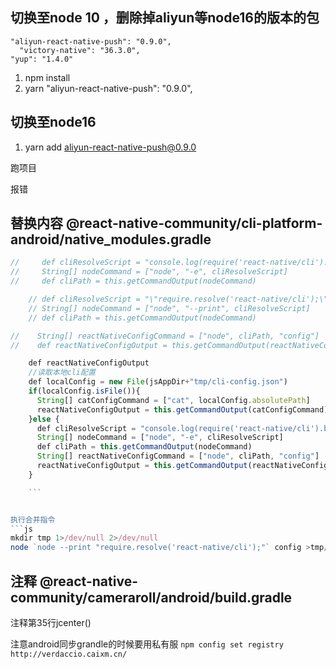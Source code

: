 
## 切换至node 10 ，删除掉aliyun等node16的版本的包
    "aliyun-react-native-push": "0.9.0",
      "victory-native": "36.3.0",
    "yup": "1.4.0"

1. npm install
2. yarn
    "aliyun-react-native-push": "0.9.0",

## 切换至node16
1. yarn add aliyun-react-native-push@0.9.0

跑项目


报错

## 替换内容 @react-native-community/cli-platform-android/native_modules.gradle
```js
//     def cliResolveScript = "console.log(require('react-native/cli').bin);"
//     String[] nodeCommand = ["node", "-e", cliResolveScript]
//     def cliPath = this.getCommandOutput(nodeCommand)

    // def cliResolveScript = "\"require.resolve('react-native/cli');\""
    // String[] nodeCommand = ["node", "--print", cliResolveScript]
    // def cliPath = this.getCommandOutput(nodeCommand)

//    String[] reactNativeConfigCommand = ["node", cliPath, "config"]
//    def reactNativeConfigOutput = this.getCommandOutput(reactNativeConfigCommand)

    def reactNativeConfigOutput
    //读取本地cli配置
    def localConfig = new File(jsAppDir+"tmp/cli-config.json")
    if(localConfig.isFile()){
      String[] catConfigCommand = ["cat", localConfig.absolutePath]
      reactNativeConfigOutput = this.getCommandOutput(catConfigCommand)
    }else {
      def cliResolveScript = "console.log(require('react-native/cli').bin);"
      String[] nodeCommand = ["node", "-e", cliResolveScript]
      def cliPath = this.getCommandOutput(nodeCommand)
      String[] reactNativeConfigCommand = ["node", cliPath, "config"]
      reactNativeConfigOutput = this.getCommandOutput(reactNativeConfigCommand)
    }

    ```


执行合并指令
```js
mkdir tmp 1>/dev/null 2>/dev/null 
node `node --print "require.resolve('react-native/cli');"` config >tmp/cli-config.json
```



## 注释 @react-native-community/cameraroll/android/build.gradle 
注释第35行jcenter()


注意android同步grandle的时候要用私有服
  `npm config set registry  http://verdaccio.caixm.cn/`

